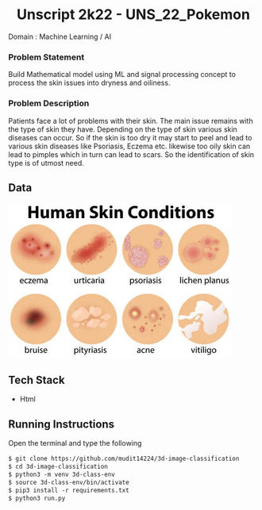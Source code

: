 <div align ='center'>
  
# Unscript 2k22 - UNS_22_Pokemon
  
  </div>
Domain : Machine Learning / AI

### Problem Statement 
Build Mathematical model using ML and signal processing concept to process the skin issues into dryness and oiliness.

### Problem Description
Patients face a lot of problems with their skin. The main issue remains with the type of skin they have. Depending on the type of skin various skin diseases can occur. So if the skin is too dry it may start to peel and lead to various skin diseases like Psoriasis, Eczema etc. likewise too oily skin can lead to pimples which in turn can lead to scars. So the identification of skin type is of utmost need.

## Data

![alt text](102730903-a-set-of-human-skin-conditions-illustration.webp)

## Tech Stack

+ Html


## Running Instructions
Open the terminal and type the following 
```
$ git clone https://github.com/mudit14224/3d-image-classification
$ cd 3d-image-classification
$ python3 -m venv 3d-class-env
$ source 3d-class-env/bin/activate
$ pip3 install -r requirements.txt
$ python3 run.py
```
